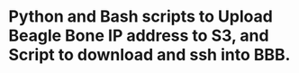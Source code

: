 
# Python and Bash scripts to Upload Beagle Bone IP address to S3, and Script to download and ssh into BBB.

